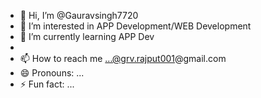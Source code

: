 - 👋 Hi, I’m @Gauravsingh7720
- 👀 I’m interested in APP Development/WEB Development
- 🌱 I’m currently learning APP Dev
-
- 📫 How to reach me ...@grv.rajput001@gmail.com
- 😄 Pronouns: ...
- ⚡ Fun fact: ...

<!---
Gauravsingh7720/Gauravsingh7720 is a ✨ special ✨ repository because its `README.md` (this file) appears on your GitHub profile.
You can click the Preview link to take a look at your changes.
--->
